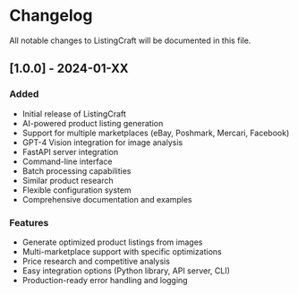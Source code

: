 # Changelog

All notable changes to ListingCraft will be documented in this file.

## [1.0.0] - 2024-01-XX

### Added
- Initial release of ListingCraft
- AI-powered product listing generation
- Support for multiple marketplaces (eBay, Poshmark, Mercari, Facebook)
- GPT-4 Vision integration for image analysis
- FastAPI server integration
- Command-line interface
- Batch processing capabilities
- Similar product research
- Flexible configuration system
- Comprehensive documentation and examples

### Features
- Generate optimized product listings from images
- Multi-marketplace support with specific optimizations
- Price research and competitive analysis
- Easy integration options (Python library, API server, CLI)
- Production-ready error handling and logging